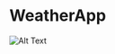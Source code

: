 # WeatherApp

![Alt Text](https://media3.giphy.com/media/L6rVJiKWgMZEnfct5s/giphy.gif?cid=790b7611a4e36dcb0b9132cc02836c3127e9fcf75b6b1aab&rid=giphy.gif&ct=g)
